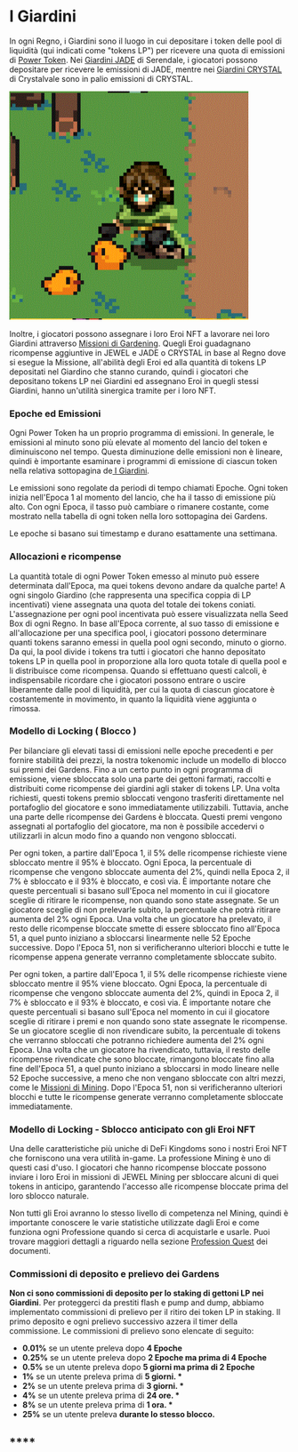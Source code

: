 # I Giardini

In ogni Regno, i Giardini sono il luogo in cui depositare i token delle pool di liquidità (qui indicati come "tokens LP") per ricevere una quota di emissioni di [Power Token](../i-token-del-potere/#power-tokens). Nei [Giardini JADE](giardini-jade.md) di Serendale, i giocatori possono depositare per ricevere le emissioni di JADE, mentre nei [Giardini CRYSTAL](ice-gardens.md) di Crystalvale sono in palio emissioni di CRYSTAL.

![](<../../.gitbook/assets/Cute Henry.gif>)

Inoltre, i giocatori possono assegnare i loro Eroi NFT a lavorare nei loro Giardini attraverso [Missioni di Gardening](../../learn/gameplay/professions/gardening.md). Quegli Eroi guadagnano ricompense aggiuntive in JEWEL e JADE o CRYSTAL in base al Regno dove si esegue la Missione, all'abilità degli Eroi ed alla quantità di tokens LP depositati nel Giardino che stanno curando, quindi i giocatori che depositano tokens LP nei Giardini ed assegnano Eroi in quegli stessi Giardini, hanno un'utilità sinergica tramite per i loro NFT.

### Epoche ed Emissioni

Ogni Power Token ha un proprio programma di emissioni. In generale, le emissioni al minuto sono più elevate al momento del lancio del token e diminuiscono nel tempo. Questa diminuzione delle emissioni non è lineare, quindi è importante esaminare i programmi di emissione di ciascun token nella relativa sottopagina de[ I Giardini](./).

Le emissioni sono regolate da periodi di tempo chiamati Epoche. Ogni token inizia nell'Epoca 1 al momento del lancio, che ha il tasso di emissione più alto. Con ogni Epoca, il tasso può cambiare o rimanere costante, come mostrato nella tabella di ogni token nella loro sottopagina dei Gardens.

Le epoche si basano sui timestamp e durano esattamente una settimana.

### Allocazioni e ricompense

La quantità totale di ogni Power Token emesso al minuto può essere determinata dall'Epoca, ma quei tokens devono andare da qualche parte! A ogni singolo Giardino (che rappresenta una specifica coppia di LP incentivati) viene assegnata una quota del totale dei tokens coniati. L'assegnazione per ogni pool incentivata può essere visualizzata nella Seed Box di ogni Regno. In base all'Epoca corrente, al suo tasso di emissione e all'allocazione per una specifica pool, i giocatori possono determinare quanti tokens saranno emessi in quella pool ogni secondo, minuto o giorno. Da qui, la pool divide i tokens tra tutti i giocatori che hanno depositato tokens LP in quella pool in proporzione alla loro quota totale di quella pool e li distribuisce come ricompensa. Quando si effettuano questi calcoli, è indispensabile ricordare che i giocatori possono entrare o uscire liberamente dalle pool di liquidità, per cui la quota di ciascun giocatore è costantemente in movimento, in quanto la liquidità viene aggiunta o rimossa.

### Modello di Locking ( Blocco )

Per bilanciare gli elevati tassi di emissioni nelle epoche precedenti e per fornire stabilità dei prezzi, la nostra tokenomic include un modello di blocco sui premi dei Gardens. Fino a un certo punto in ogni programma di emissione, viene sbloccata solo una parte dei gettoni farmati, raccolti e distribuiti come ricompense dei giardini agli staker di tokens LP. Una volta richiesti, questi tokens premio sbloccati vengono trasferiti direttamente nel portafoglio del giocatore e sono immediatamente utilizzabili. Tuttavia, anche una parte delle ricompense dei Gardens è bloccata. Questi premi vengono assegnati al portafoglio del giocatore, ma non è possibile accedervi o utilizzarli in alcun modo fino a quando non vengono sbloccati.

Per ogni token, a partire dall'Epoca 1, il 5% delle ricompense richieste viene sbloccato mentre il 95% è bloccato. Ogni Epoca, la percentuale di ricompense che vengono sbloccate aumenta del 2%, quindi nella Epoca 2, il 7% è sbloccato e il 93% è bloccato, e così via. È importante notare che queste percentuali si basano sull'Epoca nel momento in cui il giocatore sceglie di ritirare le ricompense, non quando sono state assegnate. Se un giocatore sceglie di non prelevarle subito, la percentuale che potrà ritirare aumenta del 2% ogni Epoca. Una volta che un giocatore ha prelevato, il resto delle ricompense bloccate smette di essere sbloccato fino all'Epoca 51, a quel punto iniziano a sbloccarsi linearmente nelle 52 Epoche successive. Dopo l'Epoca 51, non si verificheranno ulteriori blocchi e tutte le ricompense appena generate verranno completamente sbloccate subito.

Per ogni token, a partire dall'Epoca 1, il 5% delle ricompense richieste viene sbloccato mentre il 95% viene bloccato. Ogni Epoca, la percentuale di ricompense che vengono sbloccate aumenta del 2%, quindi in Epoca 2, il 7% è sbloccato e il 93% è bloccato, e così via. È importante notare che queste percentuali si basano sull'Epoca nel momento in cui il giocatore sceglie di ritirare i premi e non quando sono state assegnate le ricompense. Se un giocatore sceglie di non rivendicare subito, la percentuale di tokens che verranno sbloccati che potranno richiedere aumenta del 2% ogni Epoca. Una volta che un giocatore ha rivendicato, tuttavia, il resto delle ricompense rivendicate che sono bloccate, rimangono bloccate fino alla fine dell'Epoca 51, a quel punto iniziano a sbloccarsi in modo lineare nelle 52 Epoche successive, a meno che non vengano sbloccate con altri mezzi, come le [Missioni di Mining](../../learn/gameplay/professions/jewel-mining.md). Dopo l'Epoca 51, non si verificheranno ulteriori blocchi e tutte le ricompense generate verranno completamente sbloccate immediatamente.

### Modello di Locking  - Sblocco anticipato con gli Eroi NFT

Una delle caratteristiche più uniche di DeFi Kingdoms sono i nostri Eroi NFT che forniscono una vera utilità in-game. La professione Mining è uno di questi casi d'uso. I giocatori che hanno ricompense bloccate possono inviare i loro Eroi in missioni di JEWEL Mining per sbloccare alcuni di quei tokens in anticipo, garantendo l'accesso alle ricompense bloccate prima del loro sblocco naturale.

Non tutti gli Eroi avranno lo stesso livello di competenza nel Mining, quindi è importante conoscere le varie statistiche utilizzate dagli Eroi e come funziona ogni Professione quando si cerca di acquistarle e usarle. Puoi trovare maggiori dettagli a riguardo nella sezione [Profession Quest](../../learn/gameplay/professions/) dei documenti.

### Commissioni di deposito e prelievo dei Gardens

**Non ci sono commissioni di deposito per lo staking di gettoni LP nei Giardini**. Per proteggerci da prestiti flash e pump and dump, abbiamo implementato commissioni di prelievo per il ritiro dei token LP in staking. Il primo deposito e ogni prelievo successivo azzera il timer della commissione. Le commissioni di prelievo sono elencate di seguito:

* **0.01%** se un utente preleva dopo **4 Epoche**
* **0.25%** se un utente preleva dopo  **2 Epoche ma prima di 4 Epoche**
* **0.5%** se un utente preleva dopo **5 giorni ma prima di 2 Epoche**
* **1%** se un utente preleva prima di **5 giorni. \***
* **2%** se un utente preleva prima di **3 giorni. \***
* **4%** se un utente preleva prima di **24 ore. \***
* **8%** se un utente preleva prima di **1 ora. \***
* **25%** se un utente preleva **durante lo stesso blocco.**

## ****

